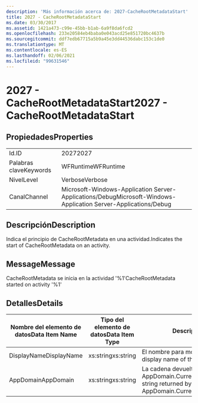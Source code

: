 ```yaml
---
description: 'Más información acerca de: 2027-CacheRootMetadataStart'
title: 2027 - CacheRootMetadataStart
ms.date: 03/30/2017
ms.assetid: 1421a473-c99e-45bb-b1ab-6a9f8da6fcd2
ms.openlocfilehash: 233e20584eb4baba0e043acd25e851720bc4637b
ms.sourcegitcommit: ddf7edb67715a5b9a45e3dd44536dabc153c1de0
ms.translationtype: MT
ms.contentlocale: es-ES
ms.lasthandoff: 02/06/2021
ms.locfileid: "99631546"
---
```

# <a name="2027---cacherootmetadatastart"></a><span data-ttu-id="fd2cb-103">2027 - CacheRootMetadataStart</span><span class="sxs-lookup"><span data-stu-id="fd2cb-103">2027 - CacheRootMetadataStart</span></span>

## <a name="properties"></a><span data-ttu-id="fd2cb-104">Propiedades</span><span class="sxs-lookup"><span data-stu-id="fd2cb-104">Properties</span></span>  
  
|||  
|-|-|  
|<span data-ttu-id="fd2cb-105">Id.</span><span class="sxs-lookup"><span data-stu-id="fd2cb-105">ID</span></span>|<span data-ttu-id="fd2cb-106">2027</span><span class="sxs-lookup"><span data-stu-id="fd2cb-106">2027</span></span>|  
|<span data-ttu-id="fd2cb-107">Palabras clave</span><span class="sxs-lookup"><span data-stu-id="fd2cb-107">Keywords</span></span>|<span data-ttu-id="fd2cb-108">WFRuntime</span><span class="sxs-lookup"><span data-stu-id="fd2cb-108">WFRuntime</span></span>|  
|<span data-ttu-id="fd2cb-109">Nivel</span><span class="sxs-lookup"><span data-stu-id="fd2cb-109">Level</span></span>|<span data-ttu-id="fd2cb-110">Verbose</span><span class="sxs-lookup"><span data-stu-id="fd2cb-110">Verbose</span></span>|  
|<span data-ttu-id="fd2cb-111">Canal</span><span class="sxs-lookup"><span data-stu-id="fd2cb-111">Channel</span></span>|<span data-ttu-id="fd2cb-112">Microsoft-Windows-Application Server-Applications/Debug</span><span class="sxs-lookup"><span data-stu-id="fd2cb-112">Microsoft-Windows-Application Server-Applications/Debug</span></span>|  
  
## <a name="description"></a><span data-ttu-id="fd2cb-113">Descripción</span><span class="sxs-lookup"><span data-stu-id="fd2cb-113">Description</span></span>  

 <span data-ttu-id="fd2cb-114">Indica el principio de CacheRootMetadata en una actividad.</span><span class="sxs-lookup"><span data-stu-id="fd2cb-114">Indicates the start of CacheRootMetadata on an activity.</span></span>  
  
## <a name="message"></a><span data-ttu-id="fd2cb-115">Message</span><span class="sxs-lookup"><span data-stu-id="fd2cb-115">Message</span></span>  

 <span data-ttu-id="fd2cb-116">CacheRootMetadata se inicia en la actividad '%1'</span><span class="sxs-lookup"><span data-stu-id="fd2cb-116">CacheRootMetadata started on activity '%1'</span></span>  
  
## <a name="details"></a><span data-ttu-id="fd2cb-117">Detalles</span><span class="sxs-lookup"><span data-stu-id="fd2cb-117">Details</span></span>  
  
|<span data-ttu-id="fd2cb-118">Nombre del elemento de datos</span><span class="sxs-lookup"><span data-stu-id="fd2cb-118">Data Item Name</span></span>|<span data-ttu-id="fd2cb-119">Tipo del elemento de datos</span><span class="sxs-lookup"><span data-stu-id="fd2cb-119">Data Item Type</span></span>|<span data-ttu-id="fd2cb-120">Descripción</span><span class="sxs-lookup"><span data-stu-id="fd2cb-120">Description</span></span>|  
|--------------------|--------------------|-----------------|  
|<span data-ttu-id="fd2cb-121">DisplayName</span><span class="sxs-lookup"><span data-stu-id="fd2cb-121">DisplayName</span></span>|<span data-ttu-id="fd2cb-122">xs:string</span><span class="sxs-lookup"><span data-stu-id="fd2cb-122">xs:string</span></span>|<span data-ttu-id="fd2cb-123">El nombre para mostrar de la actividad.</span><span class="sxs-lookup"><span data-stu-id="fd2cb-123">The display name of the activity.</span></span>|  
|<span data-ttu-id="fd2cb-124">AppDomain</span><span class="sxs-lookup"><span data-stu-id="fd2cb-124">AppDomain</span></span>|<span data-ttu-id="fd2cb-125">xs:string</span><span class="sxs-lookup"><span data-stu-id="fd2cb-125">xs:string</span></span>|<span data-ttu-id="fd2cb-126">La cadena devuelta por AppDomain.CurrentDomain.FriendlyName.</span><span class="sxs-lookup"><span data-stu-id="fd2cb-126">The string returned by AppDomain.CurrentDomain.FriendlyName.</span></span>|
